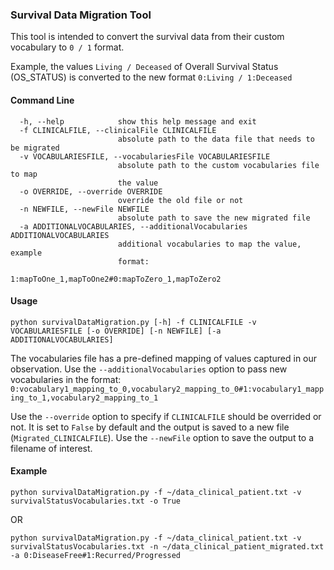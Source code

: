 ### Survival Data Migration Tool

This tool is intended to convert the survival data from their custom vocabulary to `0 / 1` format. 

Example, the values `Living / Deceased` of Overall Survival Status (OS_STATUS) is converted to the new format `0:Living / 1:Deceased`

#### Command Line
```
  -h, --help            show this help message and exit
  -f CLINICALFILE, --clinicalFile CLINICALFILE
                        absolute path to the data file that needs to be migrated
  -v VOCABULARIESFILE, --vocabulariesFile VOCABULARIESFILE
                        absolute path to the custom vocabularies file to map
                        the value
  -o OVERRIDE, --override OVERRIDE
                        override the old file or not
  -n NEWFILE, --newFile NEWFILE
                        absolute path to save the new migrated file
  -a ADDITIONALVOCABULARIES, --additionalVocabularies ADDITIONALVOCABULARIES
                        additional vocabularies to map the value, example
                        format:
                        1:mapToOne_1,mapToOne2#0:mapToZero_1,mapToZero2
```

#### Usage
```
python survivalDataMigration.py [-h] -f CLINICALFILE -v VOCABULARIESFILE [-o OVERRIDE] [-n NEWFILE] [-a ADDITIONALVOCABULARIES]
```

The vocabularies file has a pre-defined mapping of values captured in our observation. Use the `--additionalVocabularies` option to pass new vocabularies in the format: `0:vocabulary1_mapping_to_0,vocabulary2_mapping_to_0#1:vocabulary1_mapping_to_1,vocabulary2_mapping_to_1`

Use the `--override` option to specify if `CLINICALFILE` should be overrided or not. It is set to `False` by default and the output is saved to a new file (`Migrated_CLINICALFILE`). Use the `--newFile` option to save the output to a filename of interest.

#### Example
```
python survivalDataMigration.py -f ~/data_clinical_patient.txt -v survivalStatusVocabularies.txt -o True
```   
OR
```
python survivalDataMigration.py -f ~/data_clinical_patient.txt -v survivalStatusVocabularies.txt -n ~/data_clinical_patient_migrated.txt -a 0:DiseaseFree#1:Recurred/Progressed
```